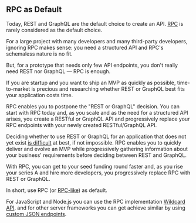 ## RPC as Default

Today,
REST and GraphQL are the default choice to create an API.
[RPC](/docs/what-is-rpc.md#what-is-rpc)
is rarely considered as the default choice.

For a large project with many developers and many third-party developers,
ignoring RPC makes sense:
you need a structured API and RPC's schemaless nature is no fit.

But,
for a prototype that needs only few API endpoints,
you don't really need REST nor GraphQL &mdash; RPC is enough.

If you are startup and you want to ship an MVP as quickly as possible,
time-to-market is precious and researching whether REST or GraphQL
best fits your application
costs time.

RPC enables you to postpone the "REST or GraphQL" decision.
You can start with RPC today and,
as you scale and as the need for a structured API arises,
you create a RESTful or GraphQL API
and progressively replace your RPC endpoints with your newly created RESTful/GraphQL API.

Deciding whether to use REST or GraphQL for an application that does not yet exist [is difficult](/docs/blog/rest-or-graphql.md#rest-or-graphql-a-simple-and-unexpected-answer) at best, if not impossible.
RPC enables you to quickly deliver and evolve an MVP
while progressively gathering information about your business' requirements before deciding between REST and GraphQL.

With RPC,
you can get to your seed funding round faster
and, as you rise your series A and hire more developers,
you progressively replace RPC with REST or GraphQL.

In short,
use RPC (or
[RPC-like](/docs/blog/rest-rpc-custom-endpoints.md#readme))
as default.

For JavaScript and Node.js you can use the RPC implementation
[Wildcard API](https://github.com/reframejs/wildcard-api).
and for other server frameworks
you can get achieve similar by using [custom JSON endpoints](/docs/blog/rest-rpc-custom-endpoints.md#custom-json-endpoints).

